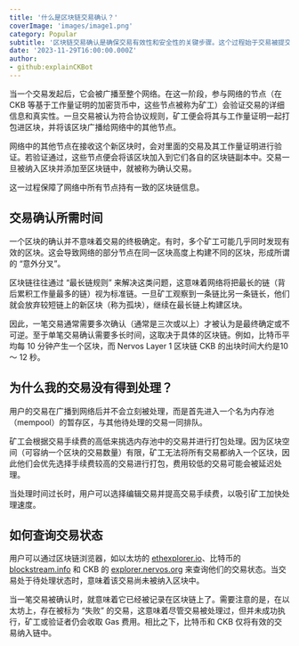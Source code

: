 ```yaml
---
title: '什么是区块链交易确认？'
coverImage: 'images/image1.png'
category: Popular
subtitle: '区块链交易确认是确保交易有效性和安全性的关键步骤。这个过程始于交易被提交到内存池中，终于被打包到新区块里并添加至区块链上。'
date: '2023-11-29T16:00:00.000Z'
author: 
- github:explainCKBot
---
```


当一个交易发起后，它会被广播至整个网络。在这一阶段，参与网络的节点（在 CKB 等基于工作量证明的加密货币中，这些节点被称为矿工）会验证交易的详细信息和真实性。一旦交易被认为符合协议规则，矿工便会将其与工作量证明一起打包进区块，并将该区块广播给网络中的其他节点。

网络中的其他节点在接收这个新区块时，会对里面的交易及其工作量证明进行验证。若验证通过，这些节点便会将该区块加入到它们各自的区块链副本中。交易一旦被纳入区块并添加至区块链中，就被称为确认交易。

这一过程保障了网络中所有节点持有一致的区块链信息。



## 交易确认所需时间

一个区块的确认并不意味着交易的终极确定。有时，多个矿工可能几乎同时发现有效的区块。这会导致网络的部分节点在同一区块高度上构建不同的区块，形成所谓的 “意外分叉”。

区块链往往通过 “最长链规则” 来解决这类问题，这意味着网络将把最长的链（背后累积工作量最多的链）视为标准链。一旦矿工观察到一条链比另一条链长，他们就会放弃较短链上的新区块（称为孤块），继续在最长链上构建区块。

因此，一笔交易通常需要多次确认（通常是三次或以上）才被认为是最终确定或不可逆。至于单笔交易确认需要多长时间，这取决于具体的区块链。例如，比特币平均每 10 分钟产生一个区块，而 Nervos Layer 1 区块链 CKB 的出块时间大约是10 ～ 12 秒。



## 为什么我的交易没有得到处理？

用户的交易在广播到网络后并不会立刻被处理，而是首先进入一个名为内存池（mempool）的暂存区，与其他待处理的交易一同排队。

矿工会根据交易手续费的高低来挑选内存池中的交易并进行打包处理。因为区块空间（可容纳一个区块的交易数量）有限，矿工无法将所有交易都纳入一个区块，因此他们会优先选择手续费较高的交易进行打包，费用较低的交易可能会被延迟处理。

当处理时间过长时，用户可以选择编辑交易并提高交易手续费，以吸引矿工加快处理速度。



## 如何查询交易状态

用户可以通过区块链浏览器，如以太坊的 [ethexplorer.io](https://ethplorer.io/es/)、比特币的 [blockstream.info](https://blockstream.info/) 和 CKB 的 [explorer.nervos.org](https://explorer.nervos.org/) 来查询他们的交易状态。当交易处于待处理状态时，意味着该交易尚未被纳入区块中。

当一笔交易被确认时，就意味着它已经被记录在区块链上了。需要注意的是，在以太坊上，存在被标为 “失败” 的交易，这意味着尽管交易被处理过，但并未成功执行，矿工或验证者仍会收取 Gas 费用。相比之下，比特币和 CKB 仅将有效的交易纳入链中。